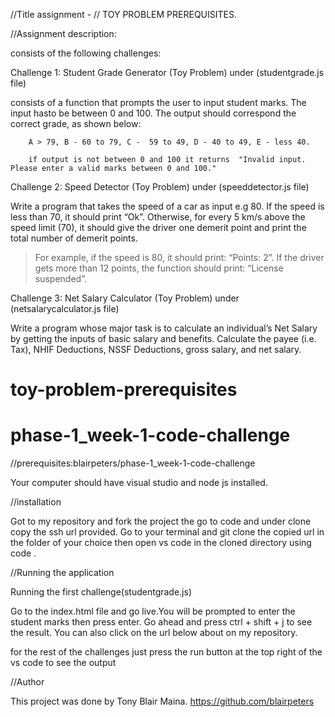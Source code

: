 

//Title assignment  -  // TOY PROBLEM PREREQUISITES.


//Assignment description:

consists of the following challenges:

Challenge 1: Student Grade Generator (Toy Problem) under (studentgrade.js file)

consists of a function that prompts the user to input student marks. The input hasto  be between 0 and 100. The output should correspond the correct grade, as shown below: 

        A > 79, B - 60 to 79, C -  59 to 49, D - 40 to 49, E - less 40.

        if output is not between 0 and 100 it returns  "Invalid input. Please enter a valid marks between 0 and 100."

 
Challenge 2: Speed Detector (Toy Problem) under (speeddetector.js file)

Write a program that takes the speed of a car as input e.g 80. If the speed is less than 70, it should print “Ok”. Otherwise, for every 5 km/s above the speed limit (70), it should give the driver one demerit point and print the total number of demerit points.

   > For example, if the speed is 80, it should print: “Points: 2”. If the driver gets more than 12 points, the function should print: “License suspended”.

 

Challenge 3: Net Salary Calculator (Toy Problem) under (netsalarycalculator.js file)

Write a program whose major task is to calculate an individual’s Net Salary by getting the inputs of basic salary and benefits. Calculate the payee (i.e. Tax), NHIF Deductions, NSSF Deductions, gross salary, and net salary. 
# toy-problem-prerequisites
# phase-1_week-1-code-challenge

//prerequisites:blairpeters/phase-1_week-1-code-challenge 

Your computer should have visual studio  and node js installed.

//installation

Got to my repository and fork the project the go to code and under clone copy the ssh url provided.
Go to your terminal and git clone the copied url in the folder of your choice then open vs code in the cloned directory using code . 

//Running the application

Running the first challenge(studentgrade.js)

Go to the index.html file and go live.You will be prompted to enter the student marks then press enter.
Go ahead and press ctrl + shift + j to see the result. You can also click on the url below about on my repository.

for the rest of the challenges just press the run button at the top right of the vs code to see the output

//Author

This project was done by Tony Blair Maina. 
 https://github.com/blairpeters

